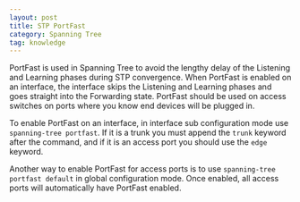```yaml
---
layout: post
title: STP PortFast
category: Spanning Tree
tag: knowledge
---
```

PortFast is used in Spanning Tree to avoid the lengthy delay of the Listening and Learning phases during STP convergence. When PortFast is enabled on an interface, the interface skips the Listening and Learning phases and goes straight into the Forwarding state. PortFast should be used on access switches on ports where you know end devices will be plugged in.

To enable PortFast on an interface, in interface sub configuration mode use `spanning-tree portfast`. If it is a trunk you must append the `trunk` keyword after the command, and if it is an access port you should use the `edge` keyword.

Another way to enable PortFast for access ports is to use `spanning-tree portfast default` in global configuration mode. Once enabled, all access ports will automatically have PortFast enabled.